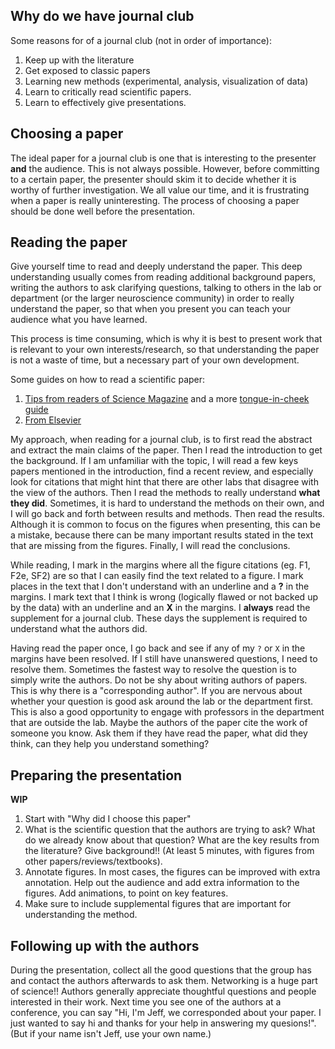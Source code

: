 ## Why do we have journal club

Some reasons for of a journal club (not in order of importance):

1. Keep up with the literature
2. Get exposed to classic papers
3. Learning new methods (experimental, analysis, visualization of data)
4. Learn to critically read scientific papers.
5. Learn to effectively give presentations.

## Choosing a paper

The ideal paper for a journal club is one that is interesting to the presenter **and** the audience. This is not always possible. However, before committing to a certain paper, the presenter should skim it to decide whether it is worthy of further investigation. We all value our time, and it is frustrating when a paper is really uninteresting. The process of choosing a paper should be done well before the presentation.

## Reading the paper

Give yourself time to read and deeply understand the paper. This deep understanding usually comes from reading additional background papers, writing the authors to ask clarifying questions, talking to others in the lab or department (or the larger neuroscience community) in order to really understand the paper, so that when you present you can teach your audience what you have learned.

This process is time consuming, which is why it is best to present work that is relevant to your own interests/research, so that understanding the paper is not a waste of time, but a necessary part of your own development.

Some guides on how to read a scientific paper:

1. [Tips from readers of Science Magazine](https://www.sciencemag.org/careers/2016/03/how-seriously-read-scientific-paper) and a more [tongue-in-cheek guide](http://www.sciencemag.org/careers/2016/01/how-read-scientific-paper)
2. [From Elsevier](https://www.elsevier.com/connect/infographic-how-to-read-a-scientific-paper)

My approach, when reading for a journal club, is to first read the abstract and extract the main claims of the paper. Then I read the introduction to get the background. If I am unfamiliar with the topic, I will read a few keys papers mentioned in the introduction, find a recent review, and especially look for citations that might hint that there are other labs that disagree with the view of the authors. Then I read the methods to really understand **what they did**. Sometimes, it is hard to understand the methods on their own, and I will go back and forth between results and methods. Then read the results. Although it is common to focus on the figures when presenting, this can be a mistake, because there can be many important results stated in the text that are missing from the figures. Finally, I will read the conclusions.

While reading, I mark in the margins where all the figure citations (eg. F1, F2e, SF2) are so that I can easily find the text related to a figure. I mark places in the text that I don't understand with an underline and a **?** in the margins. I mark text that I think is wrong (logically flawed or not backed up by the data) with an underline and an **X** in the margins. I **always** read the supplement for a journal club. These days the supplement is required to understand what the authors did.

Having read the paper once, I go back and see if any of my `?` or `X` in the margins have been resolved. If I still have unanswered questions, I need to resolve them. Sometimes the fastest way to resolve the question is to simply write the authors. Do not be shy about writing authors of papers. This is why there is a "corresponding author". If you are nervous about whether your question is good ask around the lab or the department first. This is also a good opportunity to engage with professors in the department that are outside the lab. Maybe the authors of the paper cite the work of someone you know. Ask them if they have read the paper, what did they think, can they help you understand something?

## Preparing the presentation

**WIP**

1. Start with "Why did I choose this paper"
2. What is the scientific question that the authors are trying to ask? What do we already know about that question? What are the key results from the literature? Give background!! (At least 5 minutes, with figures from other papers/reviews/textbooks). 
3. Annotate figures. In most cases, the figures can be improved with extra annotation. Help out the audience and add extra information to the figures. Add animations, to point on key features. 
4. Make sure to include supplemental figures that are important for understanding the method.


## Following up with the authors

During the presentation, collect all the good questions that the group has and contact the authors afterwards to ask them. Networking is a huge part of science!! Authors generally appreciate thoughtful questions and people interested in their work. Next time you see one of the authors at a conference, you can say "Hi, I'm Jeff, we corresponded about your paper. I just wanted to say hi and thanks for your help in answering my quesions!". (But if your name isn't Jeff, use your own name.)